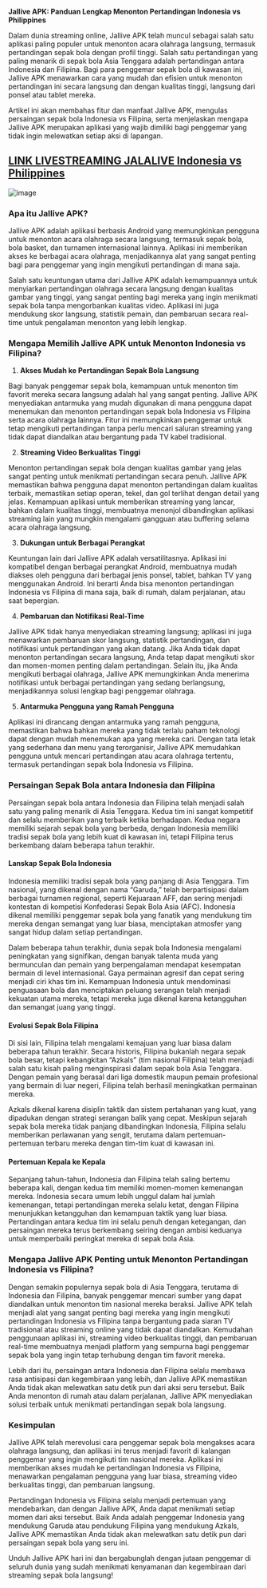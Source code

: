 **Jallive APK: Panduan Lengkap Menonton Pertandingan Indonesia vs Philippines**

Dalam dunia streaming online, Jallive APK telah muncul sebagai salah satu aplikasi paling populer untuk menonton acara olahraga langsung, termasuk pertandingan sepak bola dengan profil tinggi. Salah satu pertandingan yang paling menarik di sepak bola Asia Tenggara adalah pertandingan antara Indonesia dan Filipina. Bagi para penggemar sepak bola di kawasan ini, Jallive APK menawarkan cara yang mudah dan efisien untuk menonton pertandingan ini secara langsung dan dengan kualitas tinggi, langsung dari ponsel atau tablet mereka.

Artikel ini akan membahas fitur dan manfaat Jallive APK, mengulas persaingan sepak bola Indonesia vs Filipina, serta menjelaskan mengapa Jallive APK merupakan aplikasi yang wajib dimiliki bagi penggemar yang tidak ingin melewatkan setiap aksi di lapangan.


## [LINK LIVESTREAMING JALALIVE Indonesia vs Philippines](https://modfyp.com/jalalive-2/)

![image](https://github.com/user-attachments/assets/0eb1d789-df9b-4253-926c-e1282a29b460)



### Apa itu Jallive APK?

Jallive APK adalah aplikasi berbasis Android yang memungkinkan pengguna untuk menonton acara olahraga secara langsung, termasuk sepak bola, bola basket, dan turnamen internasional lainnya. Aplikasi ini memberikan akses ke berbagai acara olahraga, menjadikannya alat yang sangat penting bagi para penggemar yang ingin mengikuti pertandingan di mana saja.

Salah satu keuntungan utama dari Jallive APK adalah kemampuannya untuk menyiarkan pertandingan olahraga secara langsung dengan kualitas gambar yang tinggi, yang sangat penting bagi mereka yang ingin menikmati sepak bola tanpa mengorbankan kualitas video. Aplikasi ini juga mendukung skor langsung, statistik pemain, dan pembaruan secara real-time untuk pengalaman menonton yang lebih lengkap.

### Mengapa Memilih Jallive APK untuk Menonton Indonesia vs Filipina?

1. **Akses Mudah ke Pertandingan Sepak Bola Langsung**

Bagi banyak penggemar sepak bola, kemampuan untuk menonton tim favorit mereka secara langsung adalah hal yang sangat penting. Jallive APK menyediakan antarmuka yang mudah digunakan di mana pengguna dapat menemukan dan menonton pertandingan sepak bola Indonesia vs Filipina serta acara olahraga lainnya. Fitur ini memungkinkan penggemar untuk tetap mengikuti pertandingan tanpa perlu mencari saluran streaming yang tidak dapat diandalkan atau bergantung pada TV kabel tradisional.

2. **Streaming Video Berkualitas Tinggi**

Menonton pertandingan sepak bola dengan kualitas gambar yang jelas sangat penting untuk menikmati pertandingan secara penuh. Jallive APK memastikan bahwa pengguna dapat menonton pertandingan dalam kualitas terbaik, memastikan setiap operan, tekel, dan gol terlihat dengan detail yang jelas. Kemampuan aplikasi untuk memberikan streaming yang lancar, bahkan dalam kualitas tinggi, membuatnya menonjol dibandingkan aplikasi streaming lain yang mungkin mengalami gangguan atau buffering selama acara olahraga langsung.

3. **Dukungan untuk Berbagai Perangkat**

Keuntungan lain dari Jallive APK adalah versatilitasnya. Aplikasi ini kompatibel dengan berbagai perangkat Android, membuatnya mudah diakses oleh pengguna dari berbagai jenis ponsel, tablet, bahkan TV yang menggunakan Android. Ini berarti Anda bisa menonton pertandingan Indonesia vs Filipina di mana saja, baik di rumah, dalam perjalanan, atau saat bepergian.

4. **Pembaruan dan Notifikasi Real-Time**

Jallive APK tidak hanya menyediakan streaming langsung; aplikasi ini juga menawarkan pembaruan skor langsung, statistik pertandingan, dan notifikasi untuk pertandingan yang akan datang. Jika Anda tidak dapat menonton pertandingan secara langsung, Anda tetap dapat mengikuti skor dan momen-momen penting dalam pertandingan. Selain itu, jika Anda mengikuti berbagai olahraga, Jallive APK memungkinkan Anda menerima notifikasi untuk berbagai pertandingan yang sedang berlangsung, menjadikannya solusi lengkap bagi penggemar olahraga.

5. **Antarmuka Pengguna yang Ramah Pengguna**

Aplikasi ini dirancang dengan antarmuka yang ramah pengguna, memastikan bahwa bahkan mereka yang tidak terlalu paham teknologi dapat dengan mudah menemukan apa yang mereka cari. Dengan tata letak yang sederhana dan menu yang terorganisir, Jallive APK memudahkan pengguna untuk mencari pertandingan atau acara olahraga tertentu, termasuk pertandingan sepak bola Indonesia vs Filipina.

### Persaingan Sepak Bola antara Indonesia dan Filipina

Persaingan sepak bola antara Indonesia dan Filipina telah menjadi salah satu yang paling menarik di Asia Tenggara. Kedua tim ini sangat kompetitif dan selalu memberikan yang terbaik ketika berhadapan. Kedua negara memiliki sejarah sepak bola yang berbeda, dengan Indonesia memiliki tradisi sepak bola yang lebih kuat di kawasan ini, tetapi Filipina terus berkembang dalam beberapa tahun terakhir.

#### **Lanskap Sepak Bola Indonesia**

Indonesia memiliki tradisi sepak bola yang panjang di Asia Tenggara. Tim nasional, yang dikenal dengan nama “Garuda,” telah berpartisipasi dalam berbagai turnamen regional, seperti Kejuaraan AFF, dan sering menjadi kontestan di kompetisi Konfederasi Sepak Bola Asia (AFC). Indonesia dikenal memiliki penggemar sepak bola yang fanatik yang mendukung tim mereka dengan semangat yang luar biasa, menciptakan atmosfer yang sangat hidup dalam setiap pertandingan.

Dalam beberapa tahun terakhir, dunia sepak bola Indonesia mengalami peningkatan yang signifikan, dengan banyak talenta muda yang bermunculan dan pemain yang berpengalaman mendapat kesempatan bermain di level internasional. Gaya permainan agresif dan cepat sering menjadi ciri khas tim ini. Kemampuan Indonesia untuk mendominasi penguasaan bola dan menciptakan peluang serangan telah menjadi kekuatan utama mereka, tetapi mereka juga dikenal karena ketangguhan dan semangat juang yang tinggi.

#### **Evolusi Sepak Bola Filipina**

Di sisi lain, Filipina telah mengalami kemajuan yang luar biasa dalam beberapa tahun terakhir. Secara historis, Filipina bukanlah negara sepak bola besar, tetapi kebangkitan “Azkals” (tim nasional Filipina) telah menjadi salah satu kisah paling menginspirasi dalam sepak bola Asia Tenggara. Dengan pemain yang berasal dari liga domestik maupun pemain profesional yang bermain di luar negeri, Filipina telah berhasil meningkatkan permainan mereka.

Azkals dikenal karena disiplin taktik dan sistem pertahanan yang kuat, yang dipadukan dengan strategi serangan balik yang cepat. Meskipun sejarah sepak bola mereka tidak panjang dibandingkan Indonesia, Filipina selalu memberikan perlawanan yang sengit, terutama dalam pertemuan-pertemuan terbaru mereka dengan tim-tim kuat di kawasan ini.

#### **Pertemuan Kepala ke Kepala**

Sepanjang tahun-tahun, Indonesia dan Filipina telah saling bertemu beberapa kali, dengan kedua tim memiliki momen-momen kemenangan mereka. Indonesia secara umum lebih unggul dalam hal jumlah kemenangan, tetapi pertandingan mereka selalu ketat, dengan Filipina menunjukkan ketangguhan dan kemampuan taktik yang luar biasa. Pertandingan antara kedua tim ini selalu penuh dengan ketegangan, dan persaingan mereka terus berkembang seiring dengan ambisi keduanya untuk memperbaiki peringkat mereka di sepak bola Asia.

### Mengapa Jallive APK Penting untuk Menonton Pertandingan Indonesia vs Filipina?

Dengan semakin populernya sepak bola di Asia Tenggara, terutama di Indonesia dan Filipina, banyak penggemar mencari sumber yang dapat diandalkan untuk menonton tim nasional mereka beraksi. Jallive APK telah menjadi alat yang sangat penting bagi mereka yang ingin mengikuti pertandingan Indonesia vs Filipina tanpa bergantung pada siaran TV tradisional atau streaming online yang tidak dapat diandalkan. Kemudahan penggunaan aplikasi ini, streaming video berkualitas tinggi, dan pembaruan real-time membuatnya menjadi platform yang sempurna bagi penggemar sepak bola yang ingin tetap terhubung dengan tim favorit mereka.

Lebih dari itu, persaingan antara Indonesia dan Filipina selalu membawa rasa antisipasi dan kegembiraan yang lebih, dan Jallive APK memastikan Anda tidak akan melewatkan satu detik pun dari aksi seru tersebut. Baik Anda menonton di rumah atau dalam perjalanan, Jallive APK menyediakan solusi terbaik untuk menikmati pertandingan sepak bola langsung.

### Kesimpulan

Jallive APK telah merevolusi cara penggemar sepak bola mengakses acara olahraga langsung, dan aplikasi ini terus menjadi favorit di kalangan penggemar yang ingin mengikuti tim nasional mereka. Aplikasi ini memberikan akses mudah ke pertandingan Indonesia vs Filipina, menawarkan pengalaman pengguna yang luar biasa, streaming video berkualitas tinggi, dan pembaruan langsung.

Pertandingan Indonesia vs Filipina selalu menjadi pertemuan yang mendebarkan, dan dengan Jallive APK, Anda dapat menikmati setiap momen dari aksi tersebut. Baik Anda adalah penggemar Indonesia yang mendukung Garuda atau pendukung Filipina yang mendukung Azkals, Jallive APK memastikan Anda tidak akan melewatkan satu detik pun dari persaingan sepak bola yang seru ini.

Unduh Jallive APK hari ini dan bergabunglah dengan jutaan penggemar di seluruh dunia yang sudah menikmati kenyamanan dan kegembiraan dari streaming sepak bola langsung!
